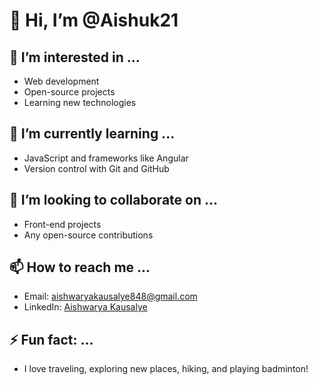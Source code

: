 # 👋 Hi, I’m @Aishuk21

## 👀 I’m interested in ...
- Web development
- Open-source projects
- Learning new technologies

## 🌱 I’m currently learning ...
- JavaScript and frameworks like Angular
- Version control with Git and GitHub

## 💞️ I’m looking to collaborate on ...
- Front-end projects
- Any open-source contributions

## 📫 How to reach me ...
- Email: [aishwaryakausalye848@gmail.com](mailto:aishwaryakausalye848@gmail.com)
- LinkedIn: [Aishwarya Kausalye](https://www.linkedin.com/in/aishwarya-kausalye-7aa225203)

## ⚡ Fun fact: ...
- I love traveling, exploring new places, hiking, and playing badminton!


<!---
Aishuk21/Aishuk21 is a ✨ special ✨ repository because its `README.md` (this file) appears on your GitHub profile.
You can click the Preview link to take a look at your changes.
--->
